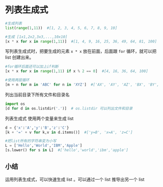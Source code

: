 # 列表生成式

```python
#生成列表
list(range(1,11))  #[1, 2, 3, 4, 5, 6, 7, 8, 9, 10]

#生成 [1x1,2x2,3x3,...,10x10]
[x * x for x in range(1,11)]  #[1, 4, 9, 16, 25, 36, 49, 64, 81, 100]
```



写列表生成式时，把要生成的元素 `x * x` 放在前面，后面跟 `for` 循环，就可以把 list 创建出来。

```python
#for循环后面还可以加上if判断
[x * x for x in range(1,11) if x % 2 == 0]  #[4, 16, 36, 64, 100]

#使用两层循环
[m + n for m in 'ABC' for n in 'XYZ']  #['AX', 'AY', 'AZ', 'BX', 'BY', 'BZ', 'CX', 'CY', 'CZ']
```



列出当前目录下所有文件和目录名

```python
import os
[d for d in os.listdir('.')]  # os.listdir 可以列出文件和目录
```



列表生成式 使用两个变量来生成 list

```python
d = {'x':'A','y':'B','z':'C'}
[k + '=' + v for k,v in d.items()]  #['y=B', 'x=A', 'z=C']

#把list所有的字符串变为小写
L = ['Hello','World','IBM','Apple']
[s.lower() for s in L]  #['hello','world','ibm','apple']
```



## 小结

运用列表生成式，可以快速生成 list 。可以通过一个 list 推导出另一个 list











